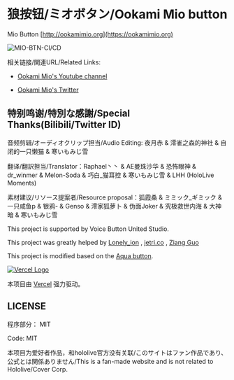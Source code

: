 # 狼按钮/ミオボタン/Ookami Mio button

Mio Button [http://ookamimio.org](https://ookamimio.org)

![MIO-BTN-CI/CD](https://github.com/MioButton/MioButton/workflows/MIO-BTN-CI/CD/badge.svg)

相关链接/関連URL/Related Links:

* [Ookami Mio's Youtube channel](https://www.youtube.com/channel/UCp-5t9SrOQwXMU7iIjQfARg)

* [Ookami Mio's Twitter](https://twitter.com/ookamimio)

## 特别鸣谢/特別な感謝/Special Thanks(Bilibili/Twitter ID)

音频剪辑/オーディオクリップ担当/Audio Editing: 夜月赤 & 澪雀之森的神社 & 自闭的一只懒猫 & 寒いもみじ雪

翻译/翻訳担当/Translator：Raphael丶丶 & AE曼珠沙华 & 恐怖眼神 & dr_winmer & Melon-Soda & 巧白_猫耳控 & 寒いもみじ雪 & LHH (HoloLive Moments)

素材建议/リソース提案者/Resource proposal：狐霞桑 & ミミック_ギミック & 一只咸鱼p & 银鸦- & Genso & 澪家狐萝卜 & 伪面Joker & 究极救世内海 & 大神暗 & 寒いもみじ雪

This project is supported by Voice Button United Studio.

This project was greatly helped by [Lonely_ion](https://github.com/lonelyion) , [jetri.co](https://twitter.com/dragonjetmkii?s=09) , [Ziang Guo](https://twitter.com/ziang_guo?s=09)

This project is modified based on the [Aqua button](https://github.com/zyzsdy/aqua-button).

[![Vercel Logo](https://cdn.jsdelivr.net/gh/paizi/vue-test/vercel.svg)](https://vercel.com)

本项目由 [Vercel](https://vercel.com/) 强力驱动。

## LICENSE

程序部分： MIT

Code: MIT

<!-- 音频部分: 引用 [Hololive 二次创作条款](https://www.hololive.tv/terms).

Audio: Under [Hololive's Fan Work Guidelines](https://en.hololive.tv/terms). -->

本项目为爱好者作品，和hololive官方没有关联/このサイトはファン作品であり、公式とは関係ありません/This is a fan-made website and is not related to Hololive/Cover Corp.

